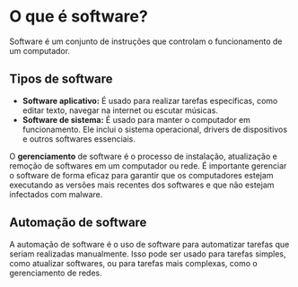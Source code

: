 # O que é software?

Software é um conjunto de instruções que controlam o funcionamento de um computador.

## Tipos de software

- **Software aplicativo:** É usado para realizar tarefas específicas, como editar texto, navegar na internet ou escutar músicas.
- **Software de sistema:** É usado para manter o computador em funcionamento. Ele inclui o sistema operacional, drivers de dispositivos e outros softwares essenciais.

O **gerenciamento** de software é o processo de instalação, atualização e remoção de softwares em um computador ou rede. É importante gerenciar o software de forma eficaz para garantir que os computadores estejam executando as versões mais recentes dos softwares e que não estejam infectados com malware.

## Automação de software

A automação de software é o uso de software para automatizar tarefas que seriam realizadas manualmente. Isso pode ser usado para tarefas simples, como atualizar softwares, ou para tarefas mais complexas, como o gerenciamento de redes.
